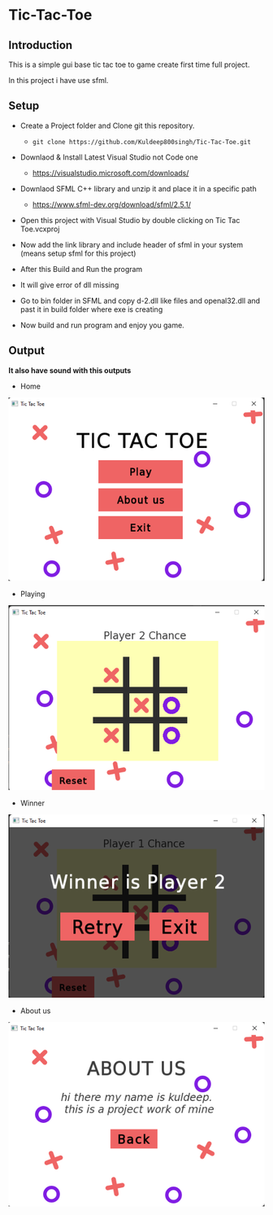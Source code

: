 # Tic-Tac-Toe
## Introduction
This is a simple gui base tic tac toe to game create first time full project.

In this project i have use sfml.

## Setup
- Create a Project folder and Clone git this repository.
    - ```git clone https://github.com/Kuldeep800singh/Tic-Tac-Toe.git```
    
- Downlaod & Install Latest Visual Studio not Code one
    - https://visualstudio.microsoft.com/downloads/
- Downlaod SFML C++ library and unzip it and place it in a specific path 
    - https://www.sfml-dev.org/download/sfml/2.5.1/
- Open this project with Visual Studio by double clicking on Tic Tac Toe.vcxproj
- Now add the link library and include header of sfml in your system (means setup sfml for this project)
- After this Build and Run the program
- It will give error of dll missing 
- Go to bin folder in SFML and copy d-2.dll like files and openal32.dll and past it in build folder where exe is creating
- Now build and run program and enjoy you game.
## Output
**It also have sound with this outputs**
- Home

![home page](https://github.com/Kuldeep800singh/Tic-Tac-Toe/blob/master/screenshots/Home.png?raw=true)

- Playing

![playing game image](https://github.com/Kuldeep800singh/Tic-Tac-Toe/blob/master/screenshots/playing.png?raw=true)

- Winner

![Game winner output imge](https://github.com/Kuldeep800singh/Tic-Tac-Toe/blob/master/screenshots/winner.png?raw=true)

- About us

![About us output image](https://github.com/Kuldeep800singh/Tic-Tac-Toe/blob/master/screenshots/about%20us.png?raw=true)
